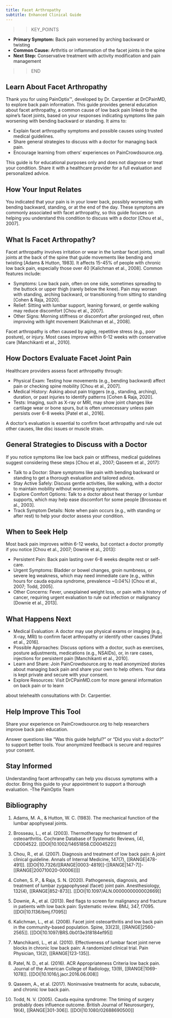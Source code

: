 ```yaml
---
title: Facet Arthropathy
subtitle: Enhanced Clinical Guide
---
```


>>KEY_POINTS
- **Primary Symptom:** Back pain worsened by arching backward or twisting
- **Common Cause:** Arthritis or inflammation of the facet joints in the spine
- **Next Step:** Conservative treatment with activity modification and pain management
>>END

## Learn About Facet Arthropathy
Thank you for using PainOptix™, developed by Dr. Carpentier at DrCPainMD, to explore back pain information. This guide provides general education about facet arthropathy, a common cause of low back pain linked to the spine’s facet joints, based on your responses indicating symptoms like pain worsening with bending backward or standing. It aims to:
- Explain facet arthropathy symptoms and possible causes using trusted medical guidelines.
- Share general strategies to discuss with a doctor for managing back pain.
- Encourage learning from others’ experiences on PainCrowdsource.org.

This guide is for educational purposes only and does not diagnose or treat your condition. Share it with a healthcare provider for a full evaluation and personalized advice.
## How Your Input Relates
You indicated that your pain is in your lower back, possibly worsening with bending backward, standing, or at the end of the day. These symptoms are commonly associated with facet arthropathy, so this guide focuses on helping you understand this condition to discuss with a doctor [Chou et al., 2007].
## What Is Facet Arthropathy?

Facet arthropathy involves irritation or wear in the lumbar facet joints, small joints at the back of the spine that guide movements like bending and twisting [Adams & Hutton, 1983]. It affects 15-45% of people with chronic low back pain, especially those over 40 [Kalichman et al., 2008]. Common features include:
- Symptoms: Low back pain, often on one side, sometimes spreading to the buttock or upper thigh
(rarely below the knee). Pain may worsen with standing, arching backward, or transitioning from sitting to standing [Cohen & Raja, 2020].
- Relief: Sitting with lumbar support, leaning forward, or gentle walking may reduce discomfort [Chou
et al., 2007].
- Other Signs: Morning stiffness or discomfort after prolonged rest, often improving with light
movement [Kalichman et al., 2008].

Facet arthropathy is often caused by aging, repetitive stress (e.g., poor posture), or injury. Most cases improve within 6-12 weeks with conservative care [Manchikanti et al., 2010].
## How Doctors Evaluate Facet Joint Pain

Healthcare providers assess facet arthropathy through:
- Physical Exam: Testing how movements (e.g., bending backward) affect pain or checking spine
mobility [Chou et al., 2007].
- Medical History: Asking about pain triggers (e.g., standing, arching), duration, or past injuries to
identify patterns [Cohen & Raja, 2020].
- Tests: Imaging, such as X-ray or MRI, may show joint changes like cartilage wear or bone spurs, but
is often unnecessary unless pain persists over 6-8 weeks [Patel et al., 2016].

A doctor’s evaluation is essential to confirm facet arthropathy and rule out other causes, like disc issues or muscle strain.
## General Strategies to Discuss with a Doctor
If you notice symptoms like low back pain or stiffness, medical guidelines suggest considering these steps [Chou et al., 2007; Qaseem et al., 2017]:
- Talk to a Doctor: Share symptoms like pain with bending backward or standing to get a thorough
evaluation and tailored advice.
- Stay Active Safely: Discuss gentle activities, like walking, with a doctor to maintain mobility without
worsening symptoms.
- Explore Comfort Options: Talk to a doctor about heat therapy or lumbar supports, which may help
ease discomfort for some people [Brosseau et al., 2003].
- Track Symptom Details: Note when pain occurs (e.g., with standing or after rest) to help your
doctor assess your condition.
## When to Seek Help
Most back pain improves within 6-12 weeks, but contact a doctor promptly if you notice [Chou et al.,
2007; Downie et al., 2013]:
- Persistent Pain: Back pain lasting over 6-8 weeks despite rest or self-care.
- Urgent Symptoms: Bladder or bowel changes, groin numbness, or severe leg weakness, which may
need immediate care (e.g., within hours for cauda equina syndrome, prevalence ~0.04%) [Chou et al., 2007; Todd, 2005].
- Other Concerns: Fever, unexplained weight loss, or pain with a history of cancer, requiring urgent
evaluation to rule out infection or malignancy [Downie et al., 2013].
## What Happens Next
- Medical Evaluation: A doctor may use physical exams or imaging (e.g., X-ray, MRI) to confirm facet
arthropathy or identify other causes [Patel et al., 2016].
- Possible Approaches: Discuss options with a doctor, such as exercises, posture adjustments,
medications (e.g., NSAIDs), or, in rare cases, injections for persistent pain [Manchikanti et al.,
2010].
- Learn and Share: Join PainCrowdsource.org to read anonymized stories about managing back pain
and share your own to help others. Your data is kept private and secure with your consent.
- Explore Resources: Visit DrCPainMD.com for more general information on back pain or to learn

about telehealth consultations with Dr. Carpentier.
## Help Improve This Tool
Share your experience on PainCrowdsource.org to help researchers improve back pain education.

Answer questions like “Was this guide helpful?” or “Did you visit a doctor?” to support better tools. Your anonymized feedback is secure and requires your consent.
## Stay Informed
Understanding facet arthropathy can help you discuss symptoms with a doctor. Bring this guide to your appointment to support a thorough evaluation.
-The PainOptix Team

## Bibliography

1. Adams, M. A., & Hutton, W. C. (1983). The mechanical function of the lumbar apophyseal joints.

2. Brosseau, L., et al. (2003). Thermotherapy for treatment of osteoarthritis. Cochrane Database of Systematic Reviews, (4), CD004522. [[DOI|10.1002/14651858.CD004522]]

3. Chou, R., et al. (2007). Diagnosis and treatment of low back pain: A joint clinical guideline. Annals of Internal Medicine, 147(7), [[RANGE|478-491]]. [[DOI|10.7326/[[RANGE|0003-4819]]-[[RANGE|147-7]]-[[RANGE|200710020-00006]]]]

4. Cohen, S. P., & Raja, S. N. (2020). Pathogenesis, diagnosis, and treatment of lumbar zygapophyseal (facet) joint pain. Anesthesiology, 132(4), [[RANGE|852-873]]. [[DOI|10.1097/ALN.0000000000002669]]

5. Downie, A., et al. (2013). Red flags to screen for malignancy and fracture in patients with low back pain: Systematic review. BMJ, 347, f7095. [[DOI|10.1136/bmj.f7095]]

6. Kalichman, L., et al. (2008). Facet joint osteoarthritis and low back pain in the community-based population. Spine, 33(23), [[RANGE|2560-2565]]. [[DOI|10.1097/BRS.0b013e318184ef95]]

7. Manchikanti, L., et al. (2010). Effectiveness of lumbar facet joint nerve blocks in chronic low back pain: A randomized clinical trial. Pain Physician, 13(2), [[RANGE|123-135]].

8. Patel, N. D., et al. (2016). ACR Appropriateness Criteria low back pain. Journal of the American College of Radiology, 13(9), [[RANGE|1069-1078]]. [[DOI|10.1016/j.jacr.2016.06.008]]

9. Qaseem, A., et al. (2017). Noninvasive treatments for acute, subacute, and chronic low back pain.

10. Todd, N. V. (2005). Cauda equina syndrome: The timing of surgery probably does influence outcome. British Journal of Neurosurgery, 19(4), [[RANGE|301-306]]. [[DOI|10.1080/02688690500]]